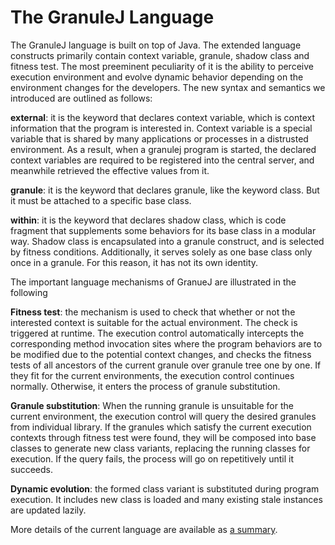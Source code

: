The GranuleJ Language
========

The GranuleJ language is built on top of Java. The extended language constructs primarily contain context variable, granule, shadow class and fitness test. The most preeminent peculiarity of it is the ability to perceive execution environment and evolve dynamic behavior depending on the environment changes for the developers. The new syntax and semantics we introduced are outlined as follows:

**external**: it is the keyword that declares context variable, which is context information that the program is interested in. Context variable is a special variable that is shared by many applications or processes in a distrusted environment. As a result, when a granulej program is started, the declared context variables are required to be registered into the central server, and meanwhile retrieved the effective values from it.

**granule**: it is the keyword that declares granule, like the keyword class. But it must be attached to a specific base class.

**within**: it is the keyword that declares shadow class, which is code fragment that supplements some behaviors for its base class in a modular way. Shadow class is encapsulated into a granule construct, and is selected by fitness conditions. Additionally, it serves solely as one base class only once in a granule. For this reason, it has not its own identity.

The important language mechanisms of GranueJ are illustrated in the following

**Fitness test**: the mechanism is used to check that whether or not the interested context is suitable for the actual environment. The check is triggered at runtime. The execution control automatically intercepts the corresponding method invocation sites where the program behaviors are to be modified due to the potential context changes, and checks the fitness tests of all ancestors of the current granule over granule tree one by one. If they fit for the current environments, the execution control continues normally. Otherwise, it enters the process of granule substitution.

**Granule substitution**: When the running granule is unsuitable for the current environment, the execution control will query the desired granules from individual library. If the granules which satisfy the current execution contexts through fitness test were found, they will be composed into base classes to generate new class variants, replacing the running classes for execution. If the query fails, the process will go on repetitively until it succeeds.

**Dynamic evolution**: the formed class variant is substituted during program execution. It includes new class is loaded and many existing stale instances are updated lazily.

More details of the current language are available as [a summary](https://github.com/xjtu3c/GranuleJ/blob/master/GOP/Documents/GranuleJSummary.pdf).
